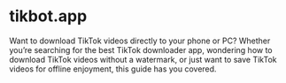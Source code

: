# tikbot.app
Want to download TikTok videos directly to your phone or PC? Whether you’re searching for the best TikTok downloader app, wondering how to download TikTok videos without a watermark, or just want to save TikTok videos for offline enjoyment, this guide has you covered.
